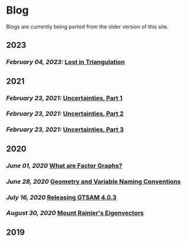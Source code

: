 # Blog

Blogs are currently being ported from the older version of this site.

## 2023

### *February 04, 2023:* [Lost in Triangulation](Blogs/2023/2023-02-04-lost-triangulation.md)

## 2021

### *February 23, 2021:* [Uncertainties, Part 1](Blogs/2021/2021-02-23-uncertainties-part1.md)
### *February 23, 2021:* [Uncertainties, Part 2](Blogs/2021/2021-02-23-uncertainties-part2.md)
### *February 23, 2021:* [Uncertainties, Part 3](Blogs/2021/2021-02-23-uncertainties-part3.md)

## 2020

### *June 01, 2020* [What are Factor Graphs?](Blogs/2020/2020-06-01-factor-graphs.md)
### *June 28, 2020* [Geometry and Variable Naming Conventions](Blogs/2020/2020-06-28-gtsam-conventions.md)
### *July 16, 2020* [Releasing GTSAM 4.0.3](Blogs/2020/2020-07-16-new-release-gtsam.md)
### *August 30, 2020* [Mount Rainier's Eigenvectors](Blogs/2020/2020-08-30-Laplacian.md)

## 2019
